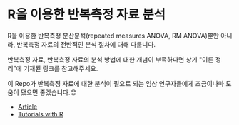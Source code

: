 # R을 이용한 반복측정 자료 분석
R을 이용한 반복측정 분산분석(repeated measures ANOVA, RM ANOVA)뿐만 아니라, 반복측정 자료의 전반적인 분석 절차에 대해 다룹니다. 

반복측정 자료, 반복측정 자료의 분석 방법에 대한 개념이 부족하다면 상기 "이론 정리"에 기재된 링크를 참고해주세요.

이 Repo가 반복측정 자료에 대한 분석이 필요로 되는 임상 연구자들에게 조금이나마 도움이 됐으면 좋겠습니다.:blush:

- [Article](https://be-favorite.tistory.com/83)
- [Tutorials with R](https://be-favorite.github.io/Tutorial_repeated_measures/Tutorial_rm.html)

